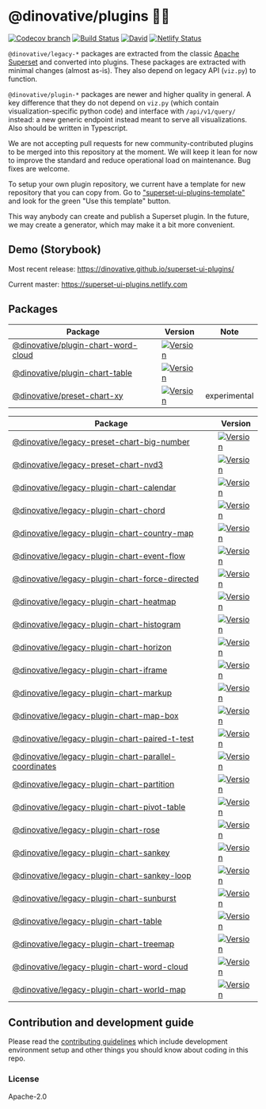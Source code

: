# @dinovative/plugins 🔌💡

[![Codecov branch](https://img.shields.io/codecov/c/github/dinovative/superset-ui-plugins/master.svg?style=flat-square)](https://codecov.io/gh/dinovative/superset-ui-plugins/branch/master)
[![Build Status](https://img.shields.io/travis/com/dinovative/superset-ui-plugins/master.svg?style=flat-square)](https://travis-ci.com/dinovative/superset-ui-plugins)
[![David](https://img.shields.io/david/dev/dinovative/superset-ui-plugins.svg?style=flat-square)](https://david-dm.org/dinovative/superset-ui-plugins?type=dev)
[![Netlify Status](https://api.netlify.com/api/v1/badges/cef8fedc-2938-4f20-9823-fcd3cd2f30b3/deploy-status)](https://app.netlify.com/sites/superset-ui-plugins/deploys)

`@dinovative/legacy-*` packages are extracted from the classic
[Apache Superset](https://github.com/apache/incubator-superset) and converted into plugins. These
packages are extracted with minimal changes (almost as-is). They also depend on legacy API
(`viz.py`) to function.

`@dinovative/plugin-*` packages are newer and higher quality in general. A key difference that they
do not depend on `viz.py` (which contain visualization-specific python code) and interface with
`/api/v1/query/` instead: a new generic endpoint instead meant to serve all visualizations. Also
should be written in Typescript.

We are not accepting pull requests for new community-contributed plugins to be merged into this
repository at the moment. We will keep it lean for now to improve the standard and reduce
operational load on maintenance. Bug fixes are welcome.

To setup your own plugin repository, we current have a template for new repository that you can copy
from. Go to
["superset-ui-plugins-template"](https://github.com/dinovative/superset-ui-plugins-template)
and look for the green "Use this template" button.

This way anybody can create and publish a Superset plugin. In the future, we may create a generator,
which may make it a bit more convenient.

## Demo (Storybook)

Most recent release: https://dinovative.github.io/superset-ui-plugins/

Current master: https://superset-ui-plugins.netlify.com

## Packages

| Package                                                                                                                                                 | Version                                                                                                                                                                                        | Note         |
| ------------------------------------------------------------------------------------------------------------------------------------------------------- | ---------------------------------------------------------------------------------------------------------------------------------------------------------------------------------------------- | ------------ |
| [@dinovative/plugin-chart-word-cloud](https://github.com/dinovative/superset-ui-plugins/tree/master/packages/superset-ui-plugin-chart-word-cloud) | [![Version](https://img.shields.io/npm/v/@dinovative/plugin-chart-word-cloud.svg?style=flat-square)](https://img.shields.io/npm/v/@dinovative/plugin-chart-word-cloud.svg?style=flat-square) |              |
| [@dinovative/plugin-chart-table](https://github.com/dinovative/superset-ui-plugins/tree/master/packages/superset-ui-plugin-chart-table)           | [![Version](https://img.shields.io/npm/v/@dinovative/plugin-chart-table.svg?style=flat-square)](https://img.shields.io/npm/v/@dinovative/plugin-chart-table.svg?style=flat-square)           |              |
| [@dinovative/preset-chart-xy](https://github.com/dinovative/superset-ui-plugins/tree/master/packages/superset-ui-preset-chart-xy)                 | [![Version](https://img.shields.io/npm/v/@dinovative/preset-chart-xy.svg?style=flat-square)](https://img.shields.io/npm/v/@dinovative/preset-chart-xy.svg?style=flat-square)                 | experimental |

| Package                                                                                                                                                                                   | Version                                                                                                                                                                                                                          |
| ----------------------------------------------------------------------------------------------------------------------------------------------------------------------------------------- | -------------------------------------------------------------------------------------------------------------------------------------------------------------------------------------------------------------------------------- |
| [@dinovative/legacy-preset-chart-big-number](https://github.com/dinovative/superset-ui-plugins/tree/master/packages/superset-ui-legacy-preset-chart-big-number)                     | [![Version](https://img.shields.io/npm/v/@dinovative/legacy-preset-chart-big-number.svg?style=flat-square)](https://img.shields.io/npm/v/@dinovative/legacy-preset-chart-big-number.svg?style=flat-square)                     |
| [@dinovative/legacy-preset-chart-nvd3](https://github.com/dinovative/superset-ui-plugins/tree/master/packages/superset-ui-legacy-preset-chart-nvd3)                                 | [![Version](https://img.shields.io/npm/v/@dinovative/legacy-preset-chart-nvd3.svg?style=flat-square)](https://img.shields.io/npm/v/@dinovative/legacy-preset-chart-nvd3.svg?style=flat-square)                                 |
| [@dinovative/legacy-plugin-chart-calendar](https://github.com/dinovative/superset-ui-plugins/tree/master/packages/superset-ui-legacy-plugin-chart-calendar)                         | [![Version](https://img.shields.io/npm/v/@dinovative/legacy-plugin-chart-calendar.svg?style=flat-square)](https://img.shields.io/npm/v/@dinovative/legacy-plugin-chart-calendar.svg?style=flat-square)                         |
| [@dinovative/legacy-plugin-chart-chord](https://github.com/dinovative/superset-ui-plugins/tree/master/packages/superset-ui-legacy-plugin-chart-chord)                               | [![Version](https://img.shields.io/npm/v/@dinovative/legacy-plugin-chart-chord.svg?style=flat-square)](https://img.shields.io/npm/v/@dinovative/legacy-plugin-chart-chord.svg?style=flat-square)                               |
| [@dinovative/legacy-plugin-chart-country-map](https://github.com/dinovative/superset-ui-plugins/tree/master/packages/superset-ui-legacy-plugin-chart-country-map)                   | [![Version](https://img.shields.io/npm/v/@dinovative/legacy-plugin-chart-country-map.svg?style=flat-square)](https://img.shields.io/npm/v/@dinovative/legacy-plugin-chart-country-map.svg?style=flat-square)                   |
| [@dinovative/legacy-plugin-chart-event-flow](https://github.com/dinovative/superset-ui-plugins/tree/master/packages/superset-ui-legacy-plugin-chart-event-flow)                     | [![Version](https://img.shields.io/npm/v/@dinovative/legacy-plugin-chart-event-flow.svg?style=flat-square)](https://img.shields.io/npm/v/@dinovative/legacy-plugin-chart-event-flow.svg?style=flat-square)                     |
| [@dinovative/legacy-plugin-chart-force-directed](https://github.com/dinovative/superset-ui-plugins/tree/master/packages/superset-ui-legacy-plugin-chart-force-directed)             | [![Version](https://img.shields.io/npm/v/@dinovative/legacy-plugin-chart-force-directed.svg?style=flat-square)](https://img.shields.io/npm/v/@dinovative/legacy-plugin-chart-force-directed.svg?style=flat-square)             |
| [@dinovative/legacy-plugin-chart-heatmap](https://github.com/dinovative/superset-ui-plugins/tree/master/packages/superset-ui-legacy-plugin-chart-heatmap)                           | [![Version](https://img.shields.io/npm/v/@dinovative/legacy-plugin-chart-heatmap.svg?style=flat-square)](https://img.shields.io/npm/v/@dinovative/legacy-plugin-chart-heatmap.svg?style=flat-square)                           |
| [@dinovative/legacy-plugin-chart-histogram](https://github.com/dinovative/superset-ui-plugins/tree/master/packages/superset-ui-legacy-plugin-chart-histogram)                       | [![Version](https://img.shields.io/npm/v/@dinovative/legacy-plugin-chart-histogram.svg?style=flat-square)](https://img.shields.io/npm/v/@dinovative/legacy-plugin-chart-histogram.svg?style=flat-square)                       |
| [@dinovative/legacy-plugin-chart-horizon](https://github.com/dinovative/superset-ui-plugins/tree/master/packages/superset-ui-legacy-plugin-chart-horizon)                           | [![Version](https://img.shields.io/npm/v/@dinovative/legacy-plugin-chart-horizon.svg?style=flat-square)](https://img.shields.io/npm/v/@dinovative/legacy-plugin-chart-horizon.svg?style=flat-square)                           |
| [@dinovative/legacy-plugin-chart-iframe](https://github.com/dinovative/superset-ui-plugins/tree/master/packages/superset-ui-legacy-plugin-chart-iframe)                             | [![Version](https://img.shields.io/npm/v/@dinovative/legacy-plugin-chart-iframe.svg?style=flat-square)](https://img.shields.io/npm/v/@dinovative/legacy-plugin-chart-iframe.svg?style=flat-square)                             |
| [@dinovative/legacy-plugin-chart-markup](https://github.com/dinovative/superset-ui-plugins/tree/master/packages/superset-ui-legacy-plugin-chart-markup)                             | [![Version](https://img.shields.io/npm/v/@dinovative/legacy-plugin-chart-markup.svg?style=flat-square)](https://img.shields.io/npm/v/@dinovative/legacy-plugin-chart-markup.svg?style=flat-square)                             |
| [@dinovative/legacy-plugin-chart-map-box](https://github.com/dinovative/superset-ui-plugins/tree/master/packages/superset-ui-legacy-plugin-chart-map-box)                           | [![Version](https://img.shields.io/npm/v/@dinovative/legacy-plugin-chart-map-box.svg?style=flat-square)](https://img.shields.io/npm/v/@dinovative/legacy-plugin-chart-map-box.svg?style=flat-square)                           |
| [@dinovative/legacy-plugin-chart-paired-t-test](https://github.com/dinovative/superset-ui-plugins/tree/master/packages/superset-ui-legacy-plugin-chart-paired-t-test)               | [![Version](https://img.shields.io/npm/v/@dinovative/legacy-plugin-chart-paired-t-test.svg?style=flat-square)](https://img.shields.io/npm/v/@dinovative/legacy-plugin-chart-paired-t-test.svg?style=flat-square)               |
| [@dinovative/legacy-plugin-chart-parallel-coordinates](https://github.com/dinovative/superset-ui-plugins/tree/master/packages/superset-ui-legacy-plugin-chart-parallel-coordinates) | [![Version](https://img.shields.io/npm/v/@dinovative/legacy-plugin-chart-parallel-coordinates.svg?style=flat-square)](https://img.shields.io/npm/v/@dinovative/legacy-plugin-chart-parallel-coordinates.svg?style=flat-square) |
| [@dinovative/legacy-plugin-chart-partition](https://github.com/dinovative/superset-ui-plugins/tree/master/packages/superset-ui-legacy-plugin-chart-partition)                       | [![Version](https://img.shields.io/npm/v/@dinovative/legacy-plugin-chart-partition.svg?style=flat-square)](https://img.shields.io/npm/v/@dinovative/legacy-plugin-chart-partition.svg?style=flat-square)                       |
| [@dinovative/legacy-plugin-chart-pivot-table](https://github.com/dinovative/superset-ui-plugins/tree/master/packages/superset-ui-legacy-plugin-chart-pivot-table)                   | [![Version](https://img.shields.io/npm/v/@dinovative/legacy-plugin-chart-pivot-table.svg?style=flat-square)](https://img.shields.io/npm/v/@dinovative/legacy-plugin-chart-pivot-table.svg?style=flat-square)                   |
| [@dinovative/legacy-plugin-chart-rose](https://github.com/dinovative/superset-ui-plugins/tree/master/packages/superset-ui-legacy-plugin-chart-rose)                                 | [![Version](https://img.shields.io/npm/v/@dinovative/legacy-plugin-chart-rose.svg?style=flat-square)](https://img.shields.io/npm/v/@dinovative/legacy-plugin-chart-rose.svg?style=flat-square)                                 |
| [@dinovative/legacy-plugin-chart-sankey](https://github.com/dinovative/superset-ui-plugins/tree/master/packages/superset-ui-legacy-plugin-chart-sankey)                             | [![Version](https://img.shields.io/npm/v/@dinovative/legacy-plugin-chart-sankey.svg?style=flat-square)](https://img.shields.io/npm/v/@dinovative/legacy-plugin-chart-sankey.svg?style=flat-square)                             |
| [@dinovative/legacy-plugin-chart-sankey-loop](https://github.com/dinovative/superset-ui-plugins/tree/master/packages/superset-ui-legacy-plugin-chart-sankey-loop)                   | [![Version](https://img.shields.io/npm/v/@dinovative/legacy-plugin-chart-sankey-loop.svg?style=flat-square)](https://img.shields.io/npm/v/@dinovative/legacy-plugin-chart-sankey-loop.svg?style=flat-square)                   |
| [@dinovative/legacy-plugin-chart-sunburst](https://github.com/dinovative/superset-ui-plugins/tree/master/packages/superset-ui-legacy-plugin-chart-sunburst)                         | [![Version](https://img.shields.io/npm/v/@dinovative/legacy-plugin-chart-sunburst.svg?style=flat-square)](https://img.shields.io/npm/v/@dinovative/legacy-plugin-chart-sunburst.svg?style=flat-square)                         |
| [@dinovative/legacy-plugin-chart-table](https://github.com/dinovative/superset-ui-plugins/tree/master/packages/superset-ui-legacy-plugin-chart-table)                               | [![Version](https://img.shields.io/npm/v/@dinovative/legacy-plugin-chart-table.svg?style=flat-square)](https://img.shields.io/npm/v/@dinovative/legacy-plugin-chart-table.svg?style=flat-square)                               |
| [@dinovative/legacy-plugin-chart-treemap](https://github.com/dinovative/superset-ui-plugins/tree/master/packages/superset-ui-legacy-plugin-chart-treemap)                           | [![Version](https://img.shields.io/npm/v/@dinovative/legacy-plugin-chart-treemap.svg?style=flat-square)](https://img.shields.io/npm/v/@dinovative/legacy-plugin-chart-treemap.svg?style=flat-square)                           |
| [@dinovative/legacy-plugin-chart-word-cloud](https://github.com/dinovative/superset-ui-plugins/tree/master/packages/superset-ui-legacy-plugin-chart-word-cloud)                     | [![Version](https://img.shields.io/npm/v/@dinovative/legacy-plugin-chart-word-cloud.svg?style=flat-square)](https://img.shields.io/npm/v/@dinovative/legacy-plugin-chart-word-cloud.svg?style=flat-square)                     |
| [@dinovative/legacy-plugin-chart-world-map](https://github.com/dinovative/superset-ui-plugins/tree/master/packages/superset-ui-legacy-plugin-chart-world-map)                       | [![Version](https://img.shields.io/npm/v/@dinovative/legacy-plugin-chart-world-map.svg?style=flat-square)](https://img.shields.io/npm/v/@dinovative/legacy-plugin-chart-world-map.svg?style=flat-square)                       |

## Contribution and development guide

Please read the
[contributing guidelines](https://github.com/dinovative/superset-ui/blob/master/CONTRIBUTING.md)
which include development environment setup and other things you should know about coding in this
repo.

### License

Apache-2.0
